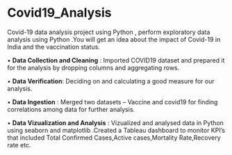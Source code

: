# Covid19_Analysis
Covid-19 data analysis project using Python , perform exploratory data analysis using Python .You will get an idea about the impact of Covid-19 in India and the vaccination status. 


•	**Data Collection and Cleaning** : Imported COVID19 dataset and prepared it for the analysis by dropping columns and aggregating rows.

•	**Data Verification**: Deciding on and calculating a good measure for our analysis.

•	**Data Ingestion** : Merged two datasets – Vaccine and covid19 for finding correlations among data for further analysis.

•	**Data Vizualization and Analysis** : Vizualized and analysed data in Python using seaborn and matplotlib .Created a Tableau dashboard to monitor KPI’s that included Total Confirmed Cases,Active cases,Mortality Rate,Recovery rate etc.
